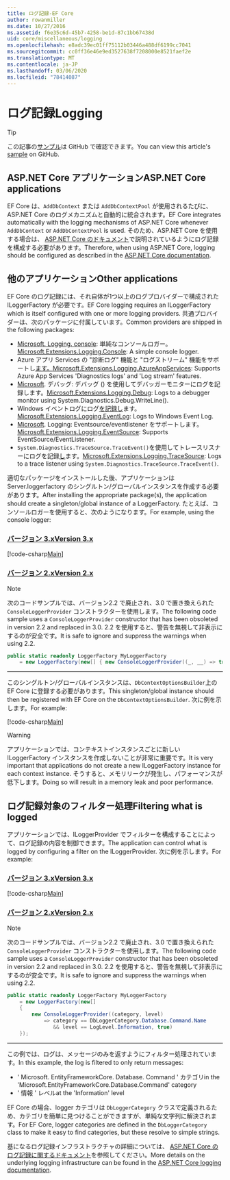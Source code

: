 ```yaml
---
title: ログ記録-EF Core
author: rowanmiller
ms.date: 10/27/2016
ms.assetid: f6e35c6d-45b7-4258-be1d-87c1bb67438d
uid: core/miscellaneous/logging
ms.openlocfilehash: e8adc39ec01ff75112b03446a488df6199cc7041
ms.sourcegitcommit: cc0ff36e46e9ed3527638f7208000e8521faef2e
ms.translationtype: MT
ms.contentlocale: ja-JP
ms.lasthandoff: 03/06/2020
ms.locfileid: "78414087"
---
```

# <a name="logging"></a><span data-ttu-id="7421b-102">ログ記録</span><span class="sxs-lookup"><span data-stu-id="7421b-102">Logging</span></span>

> [!TIP]  
> <span data-ttu-id="7421b-103">この記事の[サンプル](https://github.com/dotnet/EntityFramework.Docs/tree/master/samples/core/Miscellaneous/Logging)は GitHub で確認できます。</span><span class="sxs-lookup"><span data-stu-id="7421b-103">You can view this article's [sample](https://github.com/dotnet/EntityFramework.Docs/tree/master/samples/core/Miscellaneous/Logging) on GitHub.</span></span>

## <a name="aspnet-core-applications"></a><span data-ttu-id="7421b-104">ASP.NET Core アプリケーション</span><span class="sxs-lookup"><span data-stu-id="7421b-104">ASP.NET Core applications</span></span>

<span data-ttu-id="7421b-105">EF Core は、`AddDbContext` または `AddDbContextPool` が使用されるたびに、ASP.NET Core のログメカニズムと自動的に統合されます。</span><span class="sxs-lookup"><span data-stu-id="7421b-105">EF Core integrates automatically with the logging mechanisms of ASP.NET Core whenever `AddDbContext` or `AddDbContextPool` is used.</span></span> <span data-ttu-id="7421b-106">そのため、ASP.NET Core を使用する場合は、 [ASP.NET Core のドキュメント](https://docs.microsoft.com/aspnet/core/fundamentals/logging?tabs=aspnetcore2x)で説明されているようにログ記録を構成する必要があります。</span><span class="sxs-lookup"><span data-stu-id="7421b-106">Therefore, when using ASP.NET Core, logging should be configured as described in the [ASP.NET Core documentation](https://docs.microsoft.com/aspnet/core/fundamentals/logging?tabs=aspnetcore2x).</span></span>

## <a name="other-applications"></a><span data-ttu-id="7421b-107">他のアプリケーション</span><span class="sxs-lookup"><span data-stu-id="7421b-107">Other applications</span></span>

<span data-ttu-id="7421b-108">EF Core のログ記録には、それ自体が1つ以上のログプロバイダーで構成された ILoggerFactory が必要です。</span><span class="sxs-lookup"><span data-stu-id="7421b-108">EF Core logging requires an ILoggerFactory which is itself configured with one or more logging providers.</span></span> <span data-ttu-id="7421b-109">共通プロバイダーは、次のパッケージに付属しています。</span><span class="sxs-lookup"><span data-stu-id="7421b-109">Common providers are shipped in the following packages:</span></span>

* <span data-ttu-id="7421b-110">[Microsoft. Logging. console](https://www.nuget.org/packages/Microsoft.Extensions.Logging.Console/): 単純なコンソールロガー。</span><span class="sxs-lookup"><span data-stu-id="7421b-110">[Microsoft.Extensions.Logging.Console](https://www.nuget.org/packages/Microsoft.Extensions.Logging.Console/): A simple console logger.</span></span>
* <span data-ttu-id="7421b-111">Azure アプリ Services の "診断ログ" 機能と "ログストリーム" 機能をサポートし[ます。](https://www.nuget.org/packages/Microsoft.Extensions.Logging.AzureAppServices/)</span><span class="sxs-lookup"><span data-stu-id="7421b-111">[Microsoft.Extensions.Logging.AzureAppServices](https://www.nuget.org/packages/Microsoft.Extensions.Logging.AzureAppServices/): Supports Azure App Services 'Diagnostics logs' and 'Log stream' features.</span></span>
* <span data-ttu-id="7421b-112">[Microsoft](https://www.nuget.org/packages/Microsoft.Extensions.Logging.Debug/). デバッグ: デバッグ () を使用してデバッガーモニターにログを記録します。</span><span class="sxs-lookup"><span data-stu-id="7421b-112">[Microsoft.Extensions.Logging.Debug](https://www.nuget.org/packages/Microsoft.Extensions.Logging.Debug/): Logs to a debugger monitor using System.Diagnostics.Debug.WriteLine().</span></span>
* <span data-ttu-id="7421b-113">Windows イベントログにログ[を記録し](https://www.nuget.org/packages/Microsoft.Extensions.Logging.EventLog/)ます。</span><span class="sxs-lookup"><span data-stu-id="7421b-113">[Microsoft.Extensions.Logging.EventLog](https://www.nuget.org/packages/Microsoft.Extensions.Logging.EventLog/): Logs to Windows Event Log.</span></span>
* <span data-ttu-id="7421b-114">[Microsoft](https://www.nuget.org/packages/Microsoft.Extensions.Logging.EventSource/). Logging: Eventsource/eventlistener をサポートします。</span><span class="sxs-lookup"><span data-stu-id="7421b-114">[Microsoft.Extensions.Logging.EventSource](https://www.nuget.org/packages/Microsoft.Extensions.Logging.EventSource/): Supports EventSource/EventListener.</span></span>
* <span data-ttu-id="7421b-115">`System.Diagnostics.TraceSource.TraceEvent()`を使用してトレースリスナーにログを記録[し](https://www.nuget.org/packages/Microsoft.Extensions.Logging.TraceSource/)ます。</span><span class="sxs-lookup"><span data-stu-id="7421b-115">[Microsoft.Extensions.Logging.TraceSource](https://www.nuget.org/packages/Microsoft.Extensions.Logging.TraceSource/): Logs to a trace listener using `System.Diagnostics.TraceSource.TraceEvent()`.</span></span>

<span data-ttu-id="7421b-116">適切なパッケージをインストールした後、アプリケーションは Server.loggerfactory のシングルトン/グローバルインスタンスを作成する必要があります。</span><span class="sxs-lookup"><span data-stu-id="7421b-116">After installing the appropriate package(s), the application should create a singleton/global instance of a LoggerFactory.</span></span> <span data-ttu-id="7421b-117">たとえば、コンソールロガーを使用すると、次のようになります。</span><span class="sxs-lookup"><span data-stu-id="7421b-117">For example, using the console logger:</span></span>

### <a name="version-3x"></a>[<span data-ttu-id="7421b-118">バージョン 3.x</span><span class="sxs-lookup"><span data-stu-id="7421b-118">Version 3.x</span></span>](#tab/v3)

[!code-csharp[Main](../../../samples/core/Miscellaneous/Logging/Logging/BloggingContext.cs#DefineLoggerFactory)]

### <a name="version-2x"></a>[<span data-ttu-id="7421b-119">バージョン 2.x</span><span class="sxs-lookup"><span data-stu-id="7421b-119">Version 2.x</span></span>](#tab/v2)

> [!NOTE]
> <span data-ttu-id="7421b-120">次のコードサンプルでは、バージョン2.2 で廃止され、3.0 で置き換えられた `ConsoleLoggerProvider` コンストラクターを使用します。</span><span class="sxs-lookup"><span data-stu-id="7421b-120">The following code sample uses a `ConsoleLoggerProvider` constructor that has been obsoleted in version 2.2 and replaced in 3.0.</span></span> <span data-ttu-id="7421b-121">2\.2 を使用すると、警告を無視して非表示にするのが安全です。</span><span class="sxs-lookup"><span data-stu-id="7421b-121">It is safe to ignore and suppress the warnings when using 2.2.</span></span>

``` csharp
public static readonly LoggerFactory MyLoggerFactory
    = new LoggerFactory(new[] { new ConsoleLoggerProvider((_, __) => true, true) });
```

***

<span data-ttu-id="7421b-122">このシングルトン/グローバルインスタンスは、`DbContextOptionsBuilder`上の EF Core に登録する必要があります。</span><span class="sxs-lookup"><span data-stu-id="7421b-122">This singleton/global instance should then be registered with EF Core on the `DbContextOptionsBuilder`.</span></span> <span data-ttu-id="7421b-123">次に例を示します。</span><span class="sxs-lookup"><span data-stu-id="7421b-123">For example:</span></span>

[!code-csharp[Main](../../../samples/core/Miscellaneous/Logging/Logging/BloggingContext.cs#RegisterLoggerFactory)]

> [!WARNING]
> <span data-ttu-id="7421b-124">アプリケーションでは、コンテキストインスタンスごとに新しい ILoggerFactory インスタンスを作成しないことが非常に重要です。</span><span class="sxs-lookup"><span data-stu-id="7421b-124">It is very important that applications do not create a new ILoggerFactory instance for each context instance.</span></span> <span data-ttu-id="7421b-125">そうすると、メモリリークが発生し、パフォーマンスが低下します。</span><span class="sxs-lookup"><span data-stu-id="7421b-125">Doing so will result in a memory leak and poor performance.</span></span>

## <a name="filtering-what-is-logged"></a><span data-ttu-id="7421b-126">ログ記録対象のフィルター処理</span><span class="sxs-lookup"><span data-stu-id="7421b-126">Filtering what is logged</span></span>

<span data-ttu-id="7421b-127">アプリケーションでは、ILoggerProvider でフィルターを構成することによって、ログ記録の内容を制御できます。</span><span class="sxs-lookup"><span data-stu-id="7421b-127">The application can control what is logged by configuring a filter on the ILoggerProvider.</span></span> <span data-ttu-id="7421b-128">次に例を示します。</span><span class="sxs-lookup"><span data-stu-id="7421b-128">For example:</span></span>

### <a name="version-3x"></a>[<span data-ttu-id="7421b-129">バージョン 3.x</span><span class="sxs-lookup"><span data-stu-id="7421b-129">Version 3.x</span></span>](#tab/v3)

[!code-csharp[Main](../../../samples/core/Miscellaneous/Logging/Logging/BloggingContextWithFiltering.cs#DefineLoggerFactory)]

### <a name="version-2x"></a>[<span data-ttu-id="7421b-130">バージョン 2.x</span><span class="sxs-lookup"><span data-stu-id="7421b-130">Version 2.x</span></span>](#tab/v2)

> [!NOTE]
> <span data-ttu-id="7421b-131">次のコードサンプルでは、バージョン2.2 で廃止され、3.0 で置き換えられた `ConsoleLoggerProvider` コンストラクターを使用します。</span><span class="sxs-lookup"><span data-stu-id="7421b-131">The following code sample uses a `ConsoleLoggerProvider` constructor that has been obsoleted in version 2.2 and replaced in 3.0.</span></span> <span data-ttu-id="7421b-132">2\.2 を使用すると、警告を無視して非表示にするのが安全です。</span><span class="sxs-lookup"><span data-stu-id="7421b-132">It is safe to ignore and suppress the warnings when using 2.2.</span></span>

``` csharp
public static readonly LoggerFactory MyLoggerFactory
    = new LoggerFactory(new[]
    {
        new ConsoleLoggerProvider((category, level)
            => category == DbLoggerCategory.Database.Command.Name
               && level == LogLevel.Information, true)
    });
```

***

<span data-ttu-id="7421b-133">この例では、ログは、メッセージのみを返すようにフィルター処理されています。</span><span class="sxs-lookup"><span data-stu-id="7421b-133">In this example, the log is filtered to only return messages:</span></span>

* <span data-ttu-id="7421b-134">' Microsoft. EntityFrameworkCore. Database. Command ' カテゴリ</span><span class="sxs-lookup"><span data-stu-id="7421b-134">in the 'Microsoft.EntityFrameworkCore.Database.Command' category</span></span>
* <span data-ttu-id="7421b-135">' 情報 ' レベル</span><span class="sxs-lookup"><span data-stu-id="7421b-135">at the 'Information' level</span></span>

<span data-ttu-id="7421b-136">EF Core の場合、logger カテゴリは `DbLoggerCategory` クラスで定義されるため、カテゴリを簡単に見つけることができますが、単純な文字列に解決されます。</span><span class="sxs-lookup"><span data-stu-id="7421b-136">For EF Core, logger categories are defined in the `DbLoggerCategory` class to make it easy to find categories, but these resolve to simple strings.</span></span>

<span data-ttu-id="7421b-137">基になるログ記録インフラストラクチャの詳細については、 [ASP.NET Core のログ記録に関するドキュメント](https://docs.microsoft.com/aspnet/core/fundamentals/logging?tabs=aspnetcore2x)を参照してください。</span><span class="sxs-lookup"><span data-stu-id="7421b-137">More details on the underlying logging infrastructure can be found in the [ASP.NET Core logging documentation](https://docs.microsoft.com/aspnet/core/fundamentals/logging?tabs=aspnetcore2x).</span></span>
